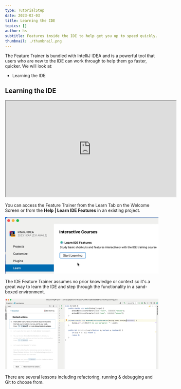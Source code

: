 ```yaml
---
type: TutorialStep
date: 2023-02-03
title: Learning the IDE
topics: []
author: hs
subtitle: Features inside the IDE to help get you up to speed quickly.
thumbnail: ./thumbnail.png
---
```


The Feature Trainer is bundled with IntelliJ IDEA and is a powerful tool that users who are new to the IDE can work through to help them go faster, quicker. We will look at:

- Learning the IDE

## Learning the IDE

<iframe width="560" height="315" src="https://www.youtube.com/embed/UfN8iWKHvt0" >
</iframe>

You can access the Feature Trainer from the Learn Tab on the Welcome Screen or from the **Help | Learn IDE Features** in an existing project.

![learn-tab.png](learn-tab.png)

The IDE Feature Trainer assumes no prior knowledge or context so it's a great way to learn the IDE and step through the functionality in a sand-boxed environment.

![feature-trainer.png](feature-trainer.png)

There are several lessons including refactoring, running & debugging and Git to choose from.
